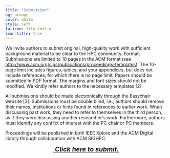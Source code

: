 ```yaml
---
title: "Submission"
bg: orange
color: white
style: left
fa-icon: file-text-o
icon-title: true
---
```


We invite authors to submit original, high-quality work with
sufficient background material to be clear to the HPC
community. 
Format: Submissions are limited to 10 pages in the ACM format 
(see http://www.acm.org/sigs/publications/proceedings-templates). 
The 10-page limit includes figures, tables, and your appendices, 
but does not include references, for which there is no page limit. 
Papers should be submitted in PDF format. The margins and font sizes 
should not be modified. We kindly refer authors to the necessary templates [2].

All submissions should be made electronically through the Easychair
website [3].  Submissions must be double blind, i.e., authors should
remove their names, institutions or hints found in references to
earlier work. When discussing past work, they need to refer to
themselves in the third person, as if they were discussing another
researcher's work. Furthermore, authors must identify any conflict of
interest with the PC chair or PC members.

Proceedings will be published in both IEEE Xplore and the ACM Digital
library through collaboration with ACM SIGHPC.

<div style="text-align:center;">
  <p>
    <span style="font-size:20px;">
      <a href="https://easychair.org/conferences/?conf=hust17">
        <i class="fa fa-sign-in">&nbsp;<b>Click here to submit.</b></i>
      </a>
    </span>
  </p>
</div>
